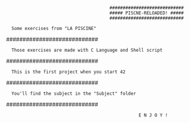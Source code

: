                                            ############################
                                           ##### PISCNE-RELOADED! #####
                                           ############################

      Some exercises from "LA PISCINE"

############################

      Those exercises are made with C Language and Shell script

############################

      This is the first project when you start 42

############################

      You'll find the subject in the "Subject" folder

############################

                                                      E N J O Y !
